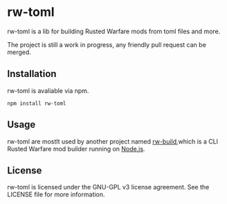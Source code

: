 # rw-toml
rw-toml is a lib for building Rusted Warfare mods from toml files and more.

The project is still a work in progress, any friendly pull request can be merged.

## Installation
rw-toml is avaliable via npm.
````
npm install rw-toml
````

## Usage
rw-toml are mostlt used by another project named [rw-build](https://github.com/zerodegress/rw-build),which is a CLI Rusted Warfare mod builder running on [Node.js](https://nodejs.org).

## License
rw-toml is licensed under the GNU-GPL v3 license agreement. See the LICENSE file for more information.